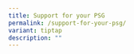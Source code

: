 ```yaml
---
title: Support for your PSG
permalink: /support-for-your-psg/
variant: tiptap
description: ""
---
```

<p></p>